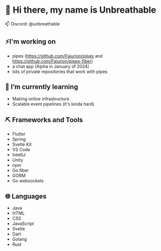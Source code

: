 # 👋 Hi there, my name is Unbreathable
📫 Discord: @unbreathable


## ⚡I'm working on
- pipes (https://github.com/Fajurion/pipes and https://github.com/Fajurion/pipes-fiber)
- a chat app (Alpha in January of 2024)
- lots of private repositories that work with pipes

## 🌱 I’m currently learning
- Making online infrastructure
- Scalable event pipelines (it's kinda hard)

## ⛏️ Frameworks and Tools
- Flutter
- Spring
- Svelte Kit
- VS Code
- IntelliJ
- Unity
- npm
- Go fiber
- GORM
- Go websockets

## 🌐 Languages
- Java
- HTML
- CSS
- JavaScript
- Svelte
- Dart
- Golang
- Rust
